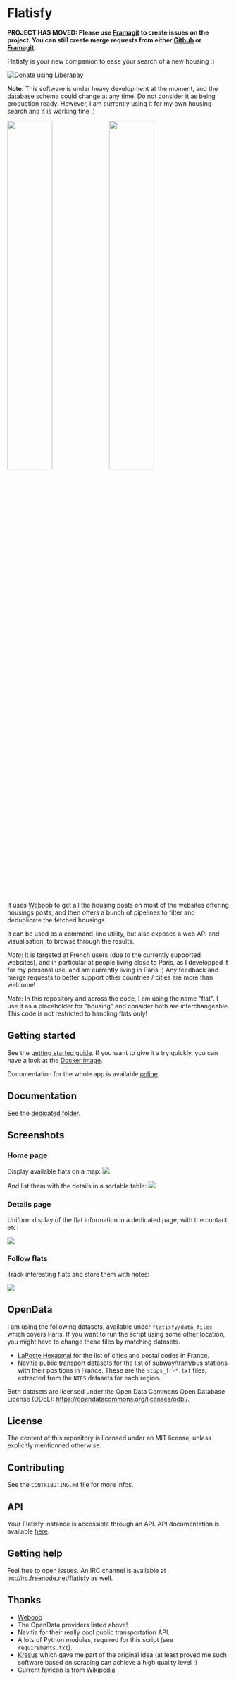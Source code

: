 Flatisfy
========

**PROJECT HAS MOVED: Please use
[Framagit](https://framagit.org/phyks/Flatisfy) to create issues on the
project. You can still create merge requests from either
[Github](https://github.com/phyks/flatisfy) or
[Framagit](https://framagit.org/phyks/Flatisfy).**

Flatisfy is your new companion to ease your search of a new housing :)

<script src="https://liberapay.com/Phyks/widgets/button.js"></script>
<noscript><a href="https://liberapay.com/Phyks/donate"><img alt="Donate using Liberapay" src="https://liberapay.com/assets/widgets/donate.svg"></a></noscript>

**Note**: This software is under heavy development at the moment, and the
database schema could change at any time. Do not consider it as being
production ready. However, I am currently using it for my own housing search
and it is working fine :)

<img src="doc/img/home.png" width="45%"/> <img src="doc/img/home2.png" width="45%"/>

It uses [Weboob](http://weboob.org/) to get all the housing posts on most of
the websites offering housings posts, and then offers a bunch of pipelines to
filter and deduplicate the fetched housings.


It can be used as a command-line utility, but also exposes a web API and
visualisation, to browse through the results.


_Note_: It is targeted at French users (due to the currently supported
websites), and in particular at people living close to Paris, as I developped
it for my personal use, and am currently living in Paris :) Any feedback and
merge requests to better support other countries / cities are more than
welcome!

_Note_: In this repository and across the code, I am using the name "flat". I
use it as a placeholder for "housing" and consider both are interchangeable.
This code is not restricted to handling flats only!


## Getting started

See the [getting started guide](doc/0.getting_started.md). If you want to give
it a try quickly, you can have a look at the [Docker image](doc/2.docker.md).

Documentation for the whole app is available
[online](https://doc.phyks.me/flatisfy/).


## Documentation

See the [dedicated folder](doc/).


## Screenshots

### Home page

Display available flats on a map:
<img src="doc/img/home.png"/>

And list them with the details in a sortable table:
<img src="doc/img/home2.png"/>


### Details page

Uniform display of the flat information in a dedicated page, with the contact etc:

<img src="doc/img/details.png"/>


### Follow flats

Track interesting flats and store them with notes:

<img src="doc/img/followed.png"/>


## OpenData

I am using the following datasets, available under `flatisfy/data_files`,
which covers Paris. If you want to run the script using some other location,
you might have to change these files by matching datasets.

* [LaPoste Hexasmal](https://datanova.legroupe.laposte.fr/explore/dataset/laposte_hexasmal/?disjunctive.code_commune_insee&disjunctive.nom_de_la_commune&disjunctive.code_postal&disjunctive.libell_d_acheminement&disjunctive.ligne_5) for the list of cities and postal codes in France.
* [Navitia public transport datasets](https://navitia.opendatasoft.com/explore/?sort=modified&refine.geographicarea=France) for the list of subway/tram/bus stations with their positions in France. These are the `stops_fr-*.txt` files, extracted from the `NTFS` datasets for each region.

Both datasets are licensed under the Open Data Commons Open Database License
(ODbL): https://opendatacommons.org/licenses/odbl/.


## License

The content of this repository is licensed under an MIT license, unless
explicitly mentionned otherwise.


## Contributing

See the `CONTRIBUTING.md` file for more infos.


## API

Your Flatisfy instance is accessible through an API. API documentation is
available
[here](https://doc.phyks.me/flatisfy/flatisfy.web.routes.html#module-flatisfy.web.routes.api).


## Getting help

Feel free to open issues. An IRC channel is available at [irc://irc.freenode.net/flatisfy](irc://irc.freenode.net/flatisfy) as well.


## Thanks

* [Weboob](http://weboob.org/)
* The OpenData providers listed above!
* Navitia for their really cool public transportation API.
* A lots of Python modules, required for this script (see `requirements.txt`).
* [Kresus](https://framagit.org/bnjbvr/kresus) which gave me part of the
  original idea (at least proved me such software based on scraping can
  achieve a high quality level :)
* Current favicon is from [Wikipedia](https://commons.wikimedia.org/wiki/File:Home_Icon.svg)
